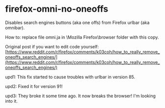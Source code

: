 # firefox-omni-no-oneoffs
Disables search engines buttons (aka one offs) from Firefox urlbar (aka omnibar).

How to: replace file omni.ja in \Mozilla Firefox\browser folder with this copy.

Original post if you want to edit code yourself: [https://www.reddit.com/r/firefox/comments/k03coh/how_to_really_remove_oneoffs_search_engines/](https://www.reddit.com/r/firefox/comments/k03coh/how_to_really_remove_oneoffs_search_engines/)

upd1: This fix started to cause troubles with urlbar in version 85. 

upd2: Fixed it for version 91!

upd3: They broke it some time ago. It now breaks the browser! I'm looking into it.